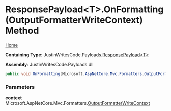 # ResponsePayload\<T\>\.OnFormatting\(OutputFormatterWriteContext\) Method

[Home](../../../README.md)

**Containing Type**: JustinWritesCode\.Payloads\.[ResponsePayload\<T\>](../README.md)

**Assembly**: JustinWritesCode\.Payloads\.dll

```csharp
public void OnFormatting(Microsoft.AspNetCore.Mvc.Formatters.OutputFormatterWriteContext context)
```

### Parameters

**context** &ensp; Microsoft\.AspNetCore\.Mvc\.Formatters\.[OutputFormatterWriteContext](https://docs.microsoft.com/en-us/dotnet/api/microsoft.aspnetcore.mvc.formatters.outputformatterwritecontext)